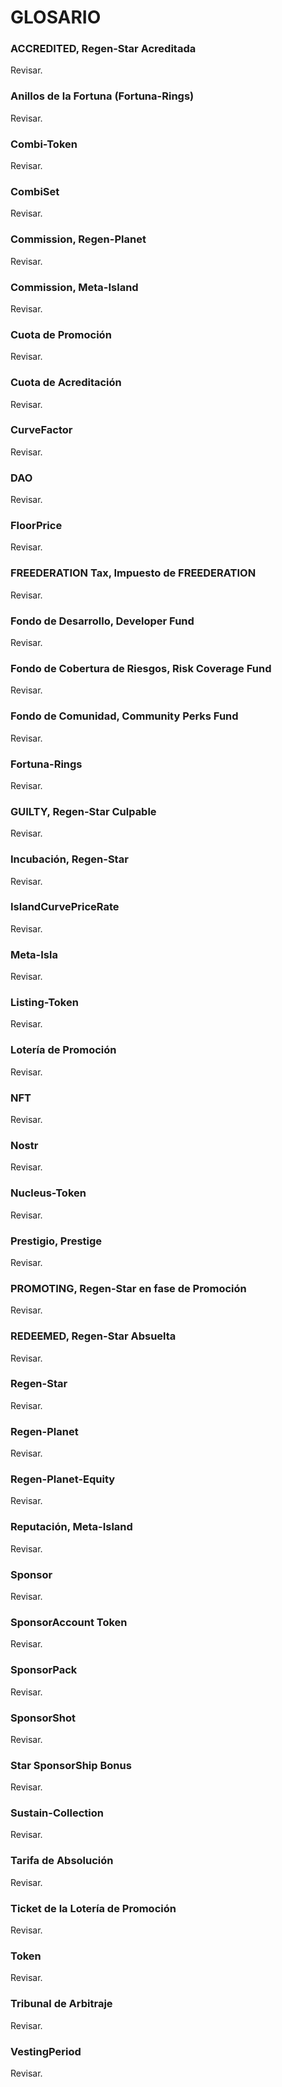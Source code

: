 # GLOSARIO

### ACCREDITED, Regen-Star Acreditada

Revisar.

### Anillos de la Fortuna (Fortuna-Rings)

Revisar.


### Combi-Token

Revisar.

### CombiSet

Revisar.

### Commission, Regen-Planet

Revisar.

### Commission, Meta-Island

Revisar.

### Cuota de Promoción

Revisar.

### Cuota de Acreditación

Revisar.


###  CurveFactor

Revisar.

### DAO

Revisar.



### FloorPrice

Revisar.


### FREEDERATION Tax, Impuesto de FREEDERATION

Revisar.

### Fondo de Desarrollo, Developer Fund

Revisar.

### Fondo de Cobertura de Riesgos, Risk Coverage Fund

Revisar.

### Fondo de Comunidad, Community Perks Fund

Revisar.

### Fortuna-Rings

Revisar.

### GUILTY, Regen-Star Culpable

Revisar.


### Incubación, Regen-Star

Revisar.

###  IslandCurvePriceRate

Revisar.


### Meta-Isla

Revisar.

### Listing-Token

Revisar.

### Lotería de Promoción

Revisar.

### NFT

Revisar.

### Nostr

Revisar.

### Nucleus-Token

Revisar.

###  Prestigio, Prestige

Revisar.

### PROMOTING, Regen-Star en fase de Promoción

Revisar.

### REDEEMED, Regen-Star Absuelta

Revisar.

### Regen-Star

Revisar.

### Regen-Planet

Revisar.

### Regen-Planet-Equity

Revisar.

###  Reputación, Meta-Island

Revisar.

### Sponsor

Revisar.

### SponsorAccount Token

Revisar.

### SponsorPack

Revisar.

### SponsorShot

Revisar.

###  Star SponsorShip Bonus

Revisar.

### Sustain-Collection

Revisar.

### Tarifa de Absolución

Revisar.

### Ticket de la Lotería de Promoción

Revisar.

### Token

Revisar.

### Tribunal de Arbitraje

Revisar.

### VestingPeriod

Revisar.